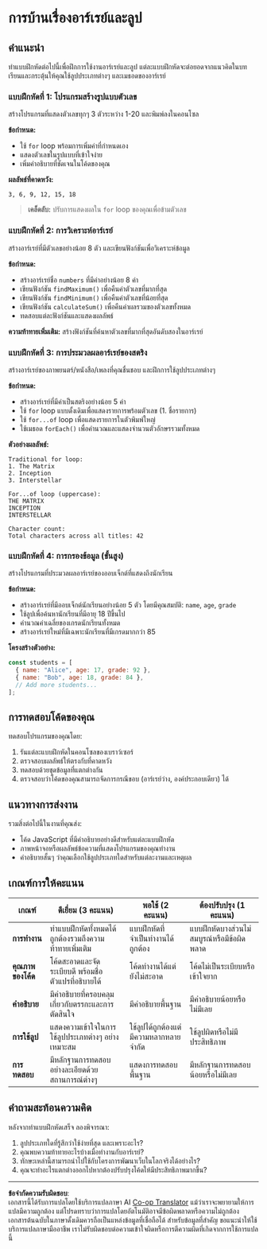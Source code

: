 <!--
CO_OP_TRANSLATOR_METADATA:
{
  "original_hash": "8abcada0534e0fb3a7556ea3c5a2a8a4",
  "translation_date": "2025-10-23T20:44:41+00:00",
  "source_file": "2-js-basics/4-arrays-loops/assignment.md",
  "language_code": "th"
}
-->
# การบ้านเรื่องอาร์เรย์และลูป

## คำแนะนำ

ทำแบบฝึกหัดต่อไปนี้เพื่อฝึกการใช้งานอาร์เรย์และลูป แต่ละแบบฝึกหัดจะต่อยอดจากแนวคิดในบทเรียนและกระตุ้นให้คุณใช้ลูปประเภทต่างๆ และเมธอดของอาร์เรย์

### แบบฝึกหัดที่ 1: โปรแกรมสร้างรูปแบบตัวเลข
สร้างโปรแกรมที่แสดงตัวเลขทุกๆ 3 ตัวระหว่าง 1-20 และพิมพ์ลงในคอนโซล

**ข้อกำหนด:**
- ใช้ `for` loop พร้อมการเพิ่มค่าที่กำหนดเอง
- แสดงตัวเลขในรูปแบบที่เข้าใจง่าย
- เพิ่มคำอธิบายที่ชัดเจนในโค้ดของคุณ

**ผลลัพธ์ที่คาดหวัง:**
```
3, 6, 9, 12, 15, 18
```

> **เคล็ดลับ:** ปรับการแสดงผลใน `for` loop ของคุณเพื่อข้ามตัวเลข

### แบบฝึกหัดที่ 2: การวิเคราะห์อาร์เรย์
สร้างอาร์เรย์ที่มีตัวเลขอย่างน้อย 8 ตัว และเขียนฟังก์ชันเพื่อวิเคราะห์ข้อมูล

**ข้อกำหนด:**
- สร้างอาร์เรย์ชื่อ `numbers` ที่มีค่าอย่างน้อย 8 ค่า
- เขียนฟังก์ชัน `findMaximum()` เพื่อคืนค่าตัวเลขที่มากที่สุด
- เขียนฟังก์ชัน `findMinimum()` เพื่อคืนค่าตัวเลขที่น้อยที่สุด  
- เขียนฟังก์ชัน `calculateSum()` เพื่อคืนค่าผลรวมของตัวเลขทั้งหมด
- ทดสอบแต่ละฟังก์ชันและแสดงผลลัพธ์

**ความท้าทายเพิ่มเติม:** สร้างฟังก์ชันที่ค้นหาตัวเลขที่มากที่สุดอันดับสองในอาร์เรย์

### แบบฝึกหัดที่ 3: การประมวลผลอาร์เรย์ของสตริง
สร้างอาร์เรย์ของภาพยนตร์/หนังสือ/เพลงที่คุณชื่นชอบ และฝึกการใช้ลูปประเภทต่างๆ

**ข้อกำหนด:**
- สร้างอาร์เรย์ที่มีค่าเป็นสตริงอย่างน้อย 5 ค่า
- ใช้ `for` loop แบบดั้งเดิมเพื่อแสดงรายการพร้อมตัวเลข (1. ชื่อรายการ)
- ใช้ `for...of` loop เพื่อแสดงรายการในตัวพิมพ์ใหญ่
- ใช้เมธอด `forEach()` เพื่อคำนวณและแสดงจำนวนตัวอักษรรวมทั้งหมด

**ตัวอย่างผลลัพธ์:**
```
Traditional for loop:
1. The Matrix
2. Inception
3. Interstellar

For...of loop (uppercase):
THE MATRIX
INCEPTION
INTERSTELLAR

Character count:
Total characters across all titles: 42
```

### แบบฝึกหัดที่ 4: การกรองข้อมูล (ขั้นสูง)
สร้างโปรแกรมที่ประมวลผลอาร์เรย์ของออบเจ็กต์ที่แสดงถึงนักเรียน

**ข้อกำหนด:**
- สร้างอาร์เรย์ที่มีออบเจ็กต์นักเรียนอย่างน้อย 5 ตัว โดยมีคุณสมบัติ: `name`, `age`, `grade`
- ใช้ลูปเพื่อค้นหานักเรียนที่มีอายุ 18 ปีขึ้นไป
- คำนวณค่าเฉลี่ยของเกรดนักเรียนทั้งหมด
- สร้างอาร์เรย์ใหม่ที่มีเฉพาะนักเรียนที่มีเกรดมากกว่า 85

**โครงสร้างตัวอย่าง:**
```javascript
const students = [
  { name: "Alice", age: 17, grade: 92 },
  { name: "Bob", age: 18, grade: 84 },
  // Add more students...
];
```

## การทดสอบโค้ดของคุณ

ทดสอบโปรแกรมของคุณโดย:
1. รันแต่ละแบบฝึกหัดในคอนโซลของเบราว์เซอร์
2. ตรวจสอบผลลัพธ์ให้ตรงกับที่คาดหวัง
3. ทดสอบด้วยชุดข้อมูลที่แตกต่างกัน
4. ตรวจสอบว่าโค้ดของคุณสามารถจัดการกรณีขอบ (อาร์เรย์ว่าง, องค์ประกอบเดียว) ได้

## แนวทางการส่งงาน

รวมสิ่งต่อไปนี้ในงานที่คุณส่ง:
- โค้ด JavaScript ที่มีคำอธิบายอย่างดีสำหรับแต่ละแบบฝึกหัด
- ภาพหน้าจอหรือผลลัพธ์ข้อความที่แสดงโปรแกรมของคุณทำงาน
- คำอธิบายสั้นๆ ว่าคุณเลือกใช้ลูปประเภทใดสำหรับแต่ละงานและเหตุผล

## เกณฑ์การให้คะแนน

| เกณฑ์ | ดีเยี่ยม (3 คะแนน) | พอใช้ (2 คะแนน) | ต้องปรับปรุง (1 คะแนน) |
| -------- | -------------------- | ------------------- | --------------------------- |
| **การทำงาน** | ทำแบบฝึกหัดทั้งหมดได้ถูกต้องรวมถึงความท้าทายเพิ่มเติม | แบบฝึกหัดที่จำเป็นทำงานได้ถูกต้อง | แบบฝึกหัดบางส่วนไม่สมบูรณ์หรือมีข้อผิดพลาด |
| **คุณภาพของโค้ด** | โค้ดสะอาดและจัดระเบียบดี พร้อมชื่อตัวแปรที่อธิบายได้ | โค้ดทำงานได้แต่ยังไม่สะอาด | โค้ดไม่เป็นระเบียบหรือเข้าใจยาก |
| **คำอธิบาย** | มีคำอธิบายที่ครอบคลุมเกี่ยวกับตรรกะและการตัดสินใจ | มีคำอธิบายพื้นฐาน | มีคำอธิบายน้อยหรือไม่มีเลย |
| **การใช้ลูป** | แสดงความเข้าใจในการใช้ลูปประเภทต่างๆ อย่างเหมาะสม | ใช้ลูปได้ถูกต้องแต่มีความหลากหลายจำกัด | ใช้ลูปผิดหรือไม่มีประสิทธิภาพ |
| **การทดสอบ** | มีหลักฐานการทดสอบอย่างละเอียดด้วยสถานการณ์ต่างๆ | แสดงการทดสอบพื้นฐาน | มีหลักฐานการทดสอบน้อยหรือไม่มีเลย |

## คำถามสะท้อนความคิด

หลังจากทำแบบฝึกหัดเสร็จ ลองพิจารณา:
1. ลูปประเภทใดที่รู้สึกว่าใช้ง่ายที่สุด และเพราะอะไร?
2. คุณพบความท้าทายอะไรบ้างเมื่อทำงานกับอาร์เรย์?
3. ทักษะเหล่านี้สามารถนำไปใช้กับโครงการพัฒนาเว็บในโลกจริงได้อย่างไร?
4. คุณจะทำอะไรแตกต่างออกไปหากต้องปรับปรุงโค้ดให้มีประสิทธิภาพมากขึ้น?

---

**ข้อจำกัดความรับผิดชอบ**:  
เอกสารนี้ได้รับการแปลโดยใช้บริการแปลภาษา AI [Co-op Translator](https://github.com/Azure/co-op-translator) แม้ว่าเราจะพยายามให้การแปลมีความถูกต้อง แต่โปรดทราบว่าการแปลโดยอัตโนมัติอาจมีข้อผิดพลาดหรือความไม่ถูกต้อง เอกสารต้นฉบับในภาษาดั้งเดิมควรถือเป็นแหล่งข้อมูลที่เชื่อถือได้ สำหรับข้อมูลที่สำคัญ ขอแนะนำให้ใช้บริการแปลภาษามืออาชีพ เราไม่รับผิดชอบต่อความเข้าใจผิดหรือการตีความผิดที่เกิดจากการใช้การแปลนี้